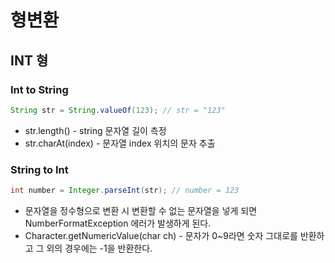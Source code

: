 # 형변환

## INT 형

### Int to String
```java
String str = String.valueOf(123); // str = "123"
```
* str.length() - string 문자열 길이 측정
* str.charAt(index) - 문자열 index 위치의 문자 추출

### String to Int
```java
int number = Integer.parseInt(str); // number = 123
```
* 문자열을 정수형으로 변환 시 변환할 수 없는 문자열을 넣게 되면 NumberFormatException 에러가 발생하게 된다.
* Character.getNumericValue(char ch) - 문자가 0~9라면 숫자 그대로를 반환하고 그 외의 경우에는 -1을 반환한다.